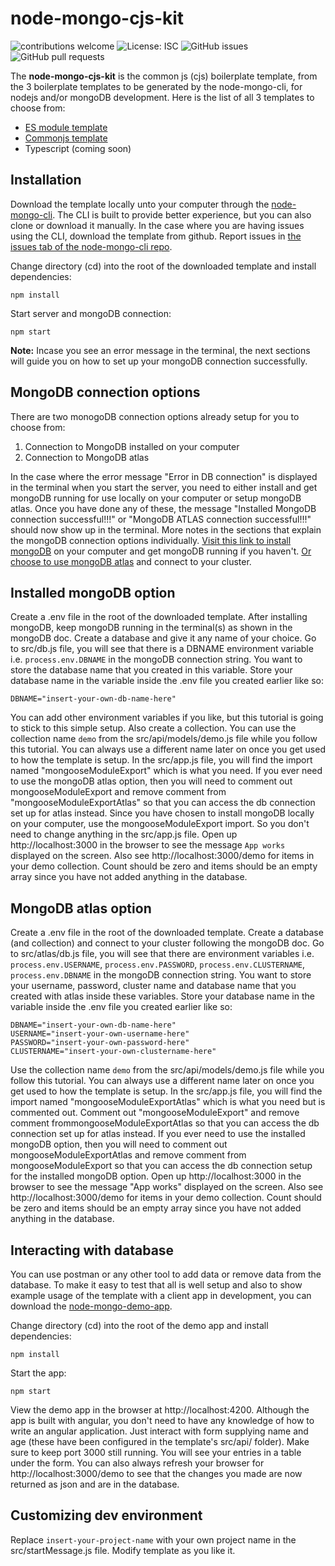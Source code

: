 # node-mongo-cjs-kit

![contributions welcome](https://img.shields.io/badge/contributions-welcome-brightgreen.svg?style=flat) ![License: ISC](https://img.shields.io/badge/License-ISC-blue.svg) ![GitHub issues](https://img.shields.io/github/issues/code-collabo/node-mongo-cli?color=red) ![GitHub pull requests](https://img.shields.io/github/issues-pr/code-collabo/node-mongo-esm-kit?color=goldenrod) 

<!--
![GitHub all releases](https://img.shields.io/github/downloads/code-collabo/node-mongo-esm-kit/total?color=green)
-->


The **node-mongo-cjs-kit** is the common js (cjs) boilerplate template, from the 3 boilerplate templates to be generated by the node-mongo-cli, for nodejs and/or mongoDB development. Here is the list of all 3 templates to choose from:
- [ES module template](https://github.com/code-collabo/node-mongo-esm-kit)
- [Commonjs template](https://github.com/code-collabo/node-mongo-cjs-kit)
- Typescript (coming soon)

## Installation
Download the template locally unto your computer through the [node-mongo-cli](https://github.com/code-collabo/node-mongo-cli). The CLI is built to provide better experience, but you can also clone or download it manually. In the case where you are having issues using the CLI, download the template from github. Report issues in [the issues tab of the node-mongo-cli repo](https://github.com/code-collabo/node-mongo-cli/issues).

Change directory (cd) into the root of the downloaded template and install dependencies:
````
npm install
````

Start server and mongoDB connection:
````
npm start
````
**Note:** Incase you see an error message in the terminal, the next sections will guide you on how to set up your mongoDB connection successfully.

## MongoDB connection options
There are two monogoDB connection options already setup for you to choose from:
1. Connection to MongoDB installed on your computer
2. Connection to MongoDB atlas

In the case where the error message "Error in DB connection" is displayed in the terminal when you start the server, you need to either install and get mongoDB running for use locally on your computer or setup mongoDB atlas. Once you have done any of these, the message "Installed MongoDB connection successful!!!" or "MongoDB ATLAS connection successful!!!" should now show up in the terminal. More notes in the sections that explain the mongoDB connection options individually. [Visit this link to install mongoDB](https://docs.mongodb.com/guides/server/install/) on your computer and get mongoDB running if you haven't. [Or choose to use mongoDB atlas](https://docs.atlas.mongodb.com/getting-started/) and connect to your cluster.

## Installed mongoDB option
Create a .env file in the root of the downloaded template. After installing mongoDB, keep mongoDB running in the terminal(s) as shown in the mongoDB doc. Create a database and give it any name of your choice. Go to src/db.js file, you will see that there is a DBNAME environment variable i.e. `process.env.DBNAME` in the mongoDB connection string. You want to store the database name that you created in this variable. Store your database name in the variable inside the .env file you created earlier like so:
````
DBNAME="insert-your-own-db-name-here"
````
You can add other environment variables if you like, but this tutorial is going to stick to this simple setup. Also create a collection. You can use the collection name `demo` from the src/api/models/demo.js file while you follow this tutorial. You can always use a different name later on once you get used to how the template is setup. In the src/app.js file, you will find the import named "mongooseModuleExport" which is what you need. If you ever need to use the mongoDB atlas option, then you will need to comment out mongooseModuleExport and remove comment from "mongooseModuleExportAtlas" so that you can access the db connection set up for atlas instead. Since you have chosen to install mongoDB locally on your computer, use the mongooseModuleExport import. So you don't need to change anything in the src/app.js file. Open up http://localhost:3000 in the browser to see the message `App works` displayed on the screen. Also see http://localhost:3000/demo for items in your demo collection. Count should be zero and items should be an empty array since you have not added anything in the database.

## MongoDB atlas option
Create a .env file in the root of the downloaded template. Create a database (and collection) and connect to your cluster following the mongoDB doc. Go to src/atlas/db.js file, you will see that there are environment variables i.e. `process.env.USERNAME`, `process.env.PASSWORD`, `process.env.CLUSTERNAME`, `process.env.DBNAME` in the mongoDB connection string. You want to store your username, password, cluster name and database name that you created with atlas inside these variables. Store your database name in the variable inside the .env file you created earlier like so:
````
DBNAME="insert-your-own-db-name-here"
USERNAME="insert-your-own-username-here"
PASSWORD="insert-your-own-password-here"
CLUSTERNAME="insert-your-own-clustername-here"
````
Use the collection name `demo` from the src/api/models/demo.js file while you follow this tutorial. You can always use a different name later on once you get used to how the template is setup. In the src/app.js file, you will find the import named "mongooseModuleExportAtlas" which is what you need but is commented out. Comment out "mongooseModuleExport" and remove comment frommongooseModuleExportAtlas so that you can access the db connection set up for atlas instead.
If you ever need to use the installed mongoDB option, then you will need to comment out mongooseModuleExportAtlas and remove comment from mongooseModuleExport so that you can access the db connection setup for the installed mongoDB option. Open up http://localhost:3000 in the browser to see the message "App works" displayed on the screen. Also see http://localhost:3000/demo for items in your demo collection. Count should be zero and items should be an empty array since you have not added anything in the database.

## Interacting with database
You can use postman or any other tool to add data or remove data from the database. To make it easy to test that all is well setup and also to show example usage of the template with a client app in development, you can download the [node-mongo-demo-app](https://github.com/code-collabo/node-mongo-demo-app).

Change directory (cd) into the root of the demo app and install dependencies:
````
npm install
````

Start the app:
````
npm start
````
View the demo app in the browser at http://localhost:4200. Although the app is built with angular, you don't need to have any knowledge of how to write an angular application. Just interact with form supplying name and age (these have been configured in the template's src/api/ folder). Make sure to keep port 3000 still running. You will see your entries in a table under the form. You can also always refresh your browser for http://localhost:3000/demo to see that the changes you made are now returned as json and are in the database. 

## Customizing dev environment

Replace `insert-your-project-name` with your own project name in the src/startMessage.js file. Modify template as you like it.

 
<!--
## Technologies

[<img alt="javascript" height="25px" src="https://www.freepnglogos.com/uploads/javascript/javascript-online-logo-for-website-0.png" />](https://github.com/code-collabo/node-mongo-cli)
[<img alt="node js" height="25px" src="https://nodejs.org/static/images/logos/nodejs-new-pantone-black.svg" />](https://github.com/code-collabo/node-mongo-cli)
[<img alt="mongoDB" height="25px" src="https://webassets.mongodb.com/_com_assets/cms/MongoDB_Logo_FullColorBlack_RGB-4td3yuxzjs.png" />](https://github.com/code-collabo/node-mongo-cli)
-->
